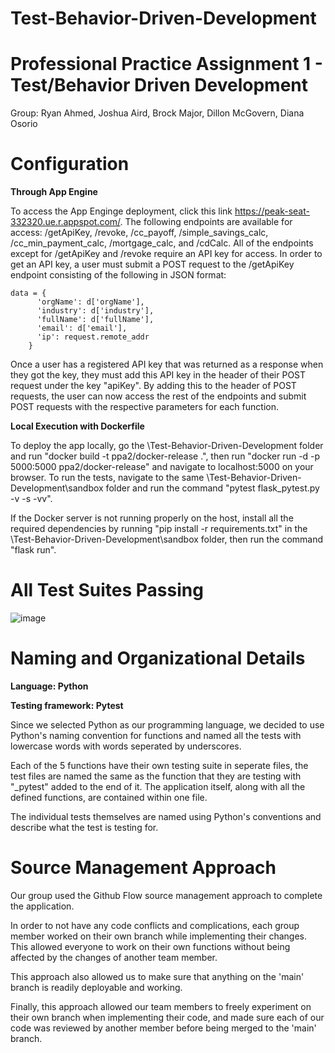 # Test-Behavior-Driven-Development

# Professional Practice Assignment 1 - Test/Behavior Driven Development 

Group: Ryan Ahmed, Joshua Aird, Brock Major, Dillon McGovern, Diana Osorio

# Configuration

**Through App Engine**

To access the App Enginge deployment, click this link https://peak-seat-332320.ue.r.appspot.com/. The following endpoints are available for access: /getApiKey, /revoke, /cc_payoff, /simple_savings_calc, /cc_min_payment_calc, /mortgage_calc, and /cdCalc. All of the endpoints except for /getApiKey and /revoke require an API key for access. In order to get an API key, a user must submit a POST request to the /getApiKey endpoint consisting of the following in JSON format: 

```
data = {
      'orgName': d['orgName'],
      'industry': d['industry'],
      'fullName': d['fullName'],
      'email': d['email'],
      'ip': request.remote_addr
    }
```
Once a user has a registered API key that was returned as a response when they got the key, they must add this API key in the header of their POST request under the key "apiKey". By adding this to the header of POST requests, the user can now access the rest of the endpoints and submit POST requests with the respective parameters for each function.

**Local Execution with Dockerfile**

To deploy the app locally, go the \Test-Behavior-Driven-Development folder and run "docker build -t ppa2/docker-release .", then run "docker run -d -p 5000:5000 ppa2/docker-release" and navigate to localhost:5000 on your browser. To run the tests, navigate  to the same \Test-Behavior-Driven-Development\sandbox folder and run the command "pytest flask_pytest.py -v -s -vv".

If the Docker server is not running properly on the host, install all the required dependencies by running "pip install -r requirements.txt" in the \Test-Behavior-Driven-Development\sandbox folder, then run the command "flask run".

# All Test Suites Passing
![image](https://user-images.githubusercontent.com/44078719/142134691-98a263c1-b93b-4d96-9ca9-c54f1f6f9d3f.png)


# Naming and Organizational Details

**Language: Python**

**Testing framework: Pytest**

Since we selected Python as our programming language, we decided to use Python's naming convention for functions and named all the tests with lowercase words with words seperated by underscores.

Each of the 5 functions have their own testing suite in seperate files, the test files are named the same as the function that they are testing with "_pytest" added to the end of it. The application itself, along with all the defined functions, are contained within one file.

The individual tests themselves are named using Python's conventions and describe what the test is testing for.

# Source Management Approach

Our group used the Github Flow source management approach to complete the application.

In order to not have any code conflicts and complications, each group member worked on their own branch while implementing their changes. This allowed everyone to work on their own functions without being affected by the changes of another team member.

This approach also allowed us to make sure that anything on the 'main' branch is readily deployable and working.

Finally, this approach allowed our team members to freely experiment on their own branch when implementing their code, and made sure each of our code was reviewed by another member before being merged to the 'main' branch.






